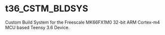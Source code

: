 # t36_CSTM_BLDSYS
Custom Build System for the Freescale MK66FX1M0 32-bit ARM Cortex-m4 MCU based Teensy 3.6 Device. 
